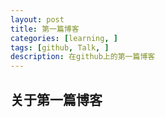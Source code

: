 ```yaml
---
layout: post
title: 第一篇博客
categories: [learning, ]
tags: [github, Talk, ]
description: 在github上的第一篇博客
---
```


## 关于第一篇博客

